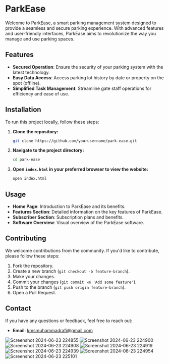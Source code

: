 # ParkEase

Welcome to ParkEase, a smart parking management system designed to provide a seamless and secure parking experience. With advanced features and user-friendly interfaces, ParkEase aims to revolutionize the way you manage and use parking spaces.

## Features

- **Secured Operation**: Ensure the security of your parking system with the latest technology.
- **Easy Data Access**: Access parking lot history by date or property on the spot (offline).
- **Simplified Task Management**: Streamline gate staff operations for efficiency and ease of use.

## Installation

To run this project locally, follow these steps:

1. **Clone the repository:**
    ```bash
    git clone https://github.com/yourusername/park-ease.git
    ```
2. **Navigate to the project directory:**
    ```bash
    cd park-ease
    ```
3. **Open `index.html` in your preferred browser to view the website:**
    ```bash
    open index.html
    ```

## Usage

- **Home Page**: Introduction to ParkEase and its benefits.
- **Features Section**: Detailed information on the key features of ParkEase.
- **Subscriber Section**: Subscription plans and benefits.
- **Software Overview**: Visual overview of the ParkEase software.

## Contributing

We welcome contributions from the community. If you'd like to contribute, please follow these steps:

1. Fork the repository.
2. Create a new branch (`git checkout -b feature-branch`).
3. Make your changes.
4. Commit your changes (`git commit -m 'Add some feature'`).
5. Push to the branch (`git push origin feature-branch`).
6. Open a Pull Request.

## Contact

If you have any questions or feedback, feel free to reach out:

- **Email**: kmsmuhammadrafi@gmail.com

![Screenshot 2024-06-23 224855](https://github.com/Kokorody/Parking-system-application-Website/assets/119418789/4d383014-2a3f-41b1-8443-98971c8dae0d)
![Screenshot 2024-06-23 224900](https://github.com/Kokorody/Parking-system-application-Website/assets/119418789/54d61da0-ab0b-4818-860c-ca409db0e696)
![Screenshot 2024-06-23 224908](https://github.com/Kokorody/Parking-system-application-Website/assets/119418789/917c33a2-8afb-4e41-a31b-085f3aeffb67)
![Screenshot 2024-06-23 224919](https://github.com/Kokorody/Parking-system-application-Website/assets/119418789/58043c88-f0bd-4418-9e50-885439b56176)
![Screenshot 2024-06-23 224939](https://github.com/Kokorody/Parking-system-application-Website/assets/119418789/9945cb80-1b3b-470c-8d48-4bb2cdf78690)
![Screenshot 2024-06-23 224954](https://github.com/Kokorody/Parking-system-application-Website/assets/119418789/02b54749-42ae-4b1c-89f2-10b31918c87c)
![Screenshot 2024-06-23 225101](https://github.com/Kokorody/Parking-system-application-Website/assets/119418789/790bf4b3-fe1a-4d68-a941-1c699581c8ec)
